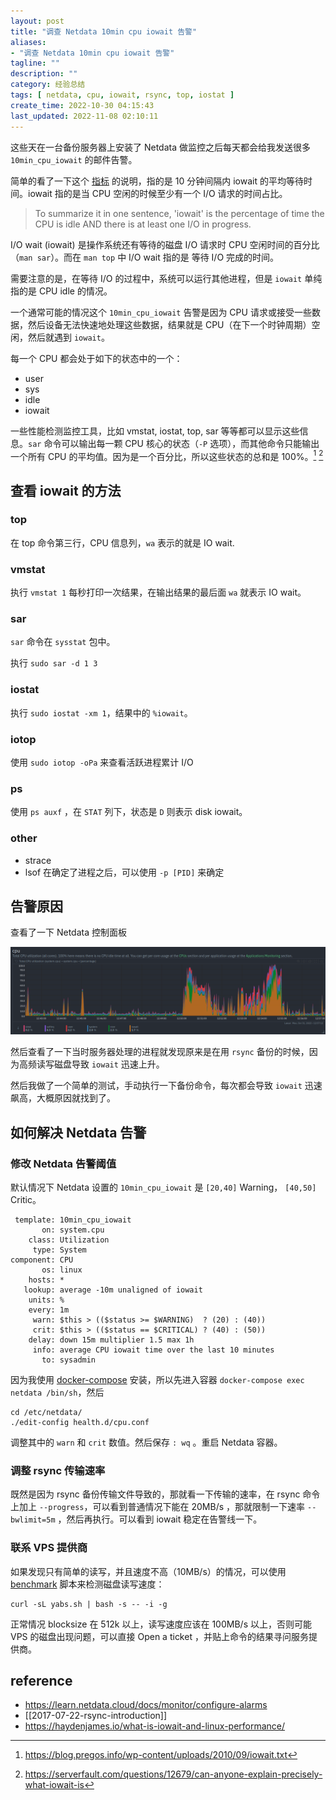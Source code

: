 ```yaml
---
layout: post
title: "调查 Netdata 10min cpu iowait 告警"
aliases:
- "调查 Netdata 10min cpu iowait 告警"
tagline: ""
description: ""
category: 经验总结
tags: [ netdata, cpu, iowait, rsync, top, iostat ]
create_time: 2022-10-30 04:15:43
last_updated: 2022-11-08 02:10:11
---
```


这些天在一台备份服务器上安装了 Netdata 做监控之后每天都会给我发送很多  `10min_cpu_iowait` 的邮件告警。

简单的看了一下这个 [指标](https://community.netdata.cloud/t/10min-cpu-iowait/2119) 的说明，指的是 10 分钟间隔内 iowait 的平均等待时间。iowait 指的是当 CPU 空闲的时候至少有一个 I/O 请求的时间占比。

> To summarize it in one sentence, 'iowait' is the percentage of time the CPU is idle AND there is at least one I/O in progress.

I/O wait (iowait) 是操作系统还有等待的磁盘 I/O 请求时 CPU 空闲时间的百分比 （`man sar`）。而在 `man top` 中 I/O wait 指的是 等待 I/O 完成的时间。

需要注意的是，在等待 I/O 的过程中，系统可以运行其他进程，但是 `iowait` 单纯指的是 CPU idle 的情况。

一个通常可能的情况这个 `10min_cpu_iowait`  告警是因为 CPU 请求或接受一些数据，然后设备无法快速地处理这些数据，结果就是 CPU（在下一个时钟周期）空闲，然后就遇到 `iowait`。

每一个 CPU 都会处于如下的状态中的一个：

- user
- sys
- idle
- iowait

一些性能检测监控工具，比如 vmstat, iostat, top, sar 等等都可以显示这些信息。`sar` 命令可以输出每一颗 CPU 核心的状态（`-P` 选项），而其他命令只能输出一个所有 CPU 的平均值。因为是一个百分比，所以这些状态的总和是 100%。[^1] [^2]

[^1]: <https://blog.pregos.info/wp-content/uploads/2010/09/iowait.txt>
[^2]: <https://serverfault.com/questions/12679/can-anyone-explain-precisely-what-iowait-is>

## 查看 iowait 的方法

### top
在 top 命令第三行，CPU 信息列，`wa` 表示的就是 IO wait.

### vmstat
执行 `vmstat 1` 每秒打印一次结果，在输出结果的最后面 `wa` 就表示 IO wait。

### sar
`sar` 命令在 `sysstat` 包中。

执行 `sudo sar -d 1 3`

### iostat
执行 `sudo iostat -xm 1`，结果中的 `%iowait`。

### iotop
使用 `sudo iotop -oPa` 来查看活跃进程累计 I/O

### ps
使用 `ps auxf` ，在 `STAT` 列下，状态是 `D` 则表示 disk iowait。

### other

- strace
- lsof  在确定了进程之后，可以使用 `-p [PID]` 来确定

## 告警原因
查看了一下 Netdata 控制面板

![netdata dashboard cpu](/assets/screenshot-area-2022-10-31-125700.png)

然后查看了一下当时服务器处理的进程就发现原来是在用 `rsync` 备份的时候，因为高频读写磁盘导致 `iowait` 迅速上升。

然后我做了一个简单的测试，手动执行一下备份命令，每次都会导致 `iowait` 迅速飙高，大概原因就找到了。

## 如何解决 Netdata 告警

### 修改 Netdata 告警阈值

默认情况下 Netdata 设置的 `10min_cpu_iowait` 是 `[20,40]` Warning， `[40,50]` Critic。

```
 template: 10min_cpu_iowait
       on: system.cpu
    class: Utilization
     type: System
component: CPU
       os: linux
    hosts: *
   lookup: average -10m unaligned of iowait
    units: %
    every: 1m
     warn: $this > (($status >= $WARNING)  ? (20) : (40))
     crit: $this > (($status == $CRITICAL) ? (40) : (50))
    delay: down 15m multiplier 1.5 max 1h
     info: average CPU iowait time over the last 10 minutes
       to: sysadmin
```

因为我使用 [docker-compose](https://github.com/einverne/dockerfile/tree/master/netdata) 安装，所以先进入容器 `docker-compose exec netdata /bin/sh`，然后

```
cd /etc/netdata/
./edit-config health.d/cpu.conf
```

调整其中的 `warn` 和 `crit` 数值。然后保存 `: wq` 。重启 Netdata 容器。

### 调整 rsync 传输速率

既然是因为 rsync 备份传输文件导致的，那就看一下传输的速率，在 rsync 命令上加上 `--progress`，可以看到普通情况下能在 20MB/s ，那就限制一下速率 `--bwlimit=5m` ，然后再执行。可以看到 iowait 稳定在告警线一下。

### 联系 VPS 提供商
如果发现只有简单的读写，并且速度不高（10MB/s）的情况，可以使用 [benchmark](/post/2021/07/vps-benchmark.html) 脚本来检测磁盘读写速度：

```
curl -sL yabs.sh | bash -s -- -i -g
```

正常情况 blocksize 在 512k 以上，读写速度应该在 100MB/s 以上，否则可能 VPS 的磁盘出现问题，可以直接 Open a ticket ，并贴上命令的结果寻问服务提供商。

## reference

- <https://learn.netdata.cloud/docs/monitor/configure-alarms>
- [[2017-07-22-rsync-introduction]]
- <https://haydenjames.io/what-is-iowait-and-linux-performance/>
